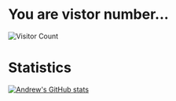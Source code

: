 # You are vistor number...
![Visitor Count](https://profile-counter.glitch.me/agemperline/count.svg)

# Statistics
[![Andrew's GitHub stats](https://github-readme-stats.vercel.app/api?username=agemperline&count_private=true)](https://github.com/anuraghazra/github-readme-stats)
